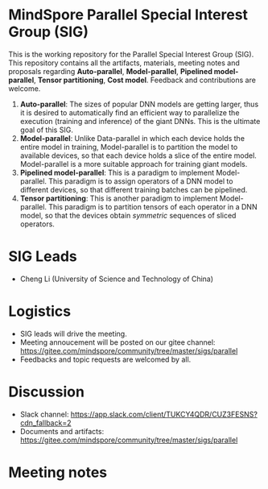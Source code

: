 # MindSpore Parallel Special Interest Group (SIG)

This is the working repository for the Parallel Special Interest Group (SIG). This repository contains all the artifacts, materials, meeting notes and proposals regarding **Auto-parallel**, **Model-parallel**, **Pipelined model-parallel**, **Tensor partitioning**, **Cost model**. Feedback and contributions are welcome.
1. **Auto-parallel**: The sizes of popular DNN models are getting larger, thus it is desired to automatically find an efficient way to parallelize the execution (training and inference) of the giant DNNs. This is the ultimate goal of this SIG.
2. **Model-parallel**: Unlike Data-parallel in which each device holds the entire model in training, Model-parallel is to partition the model to available devices, so that each device holds a slice of the entire model. Model-parallel is a more suitable approach for training giant models.  
3. **Pipelined model-parallel**: This is a paradigm to implement Model-parallel. This paradigm is to assign operators of a DNN model to different devices, so that different training batches can be pipelined.
4. **Tensor partitioning**: This is another paradigm to implement Model-parallel. This paradigm is to partition tensors of each operator in a DNN model, so that the devices obtain *symmetric* sequences of sliced operators.

# SIG Leads

* Cheng Li (University of Science and Technology of China)

# Logistics

* SIG leads will drive the meeting.
* Meeting annoucement will be posted on our gitee channel: https://gitee.com/mindspore/community/tree/master/sigs/parallel
* Feedbacks and topic requests are welcomed by all.

# Discussion

* Slack channel: https://app.slack.com/client/TUKCY4QDR/CUZ3FESNS?cdn_fallback=2
* Documents and artifacts: https://gitee.com/mindspore/community/tree/master/sigs/parallel

# Meeting notes